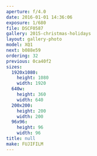 ```yaml
---
aperture: f/4.0
date: 2016-01-01 14:36:06
exposure: 1/680
file: DSCF0587
gallery: 2015-christmas-holidays
layout: gallery-photo
model: XQ1
next: b088e59
ordering: 32
previous: 0ca40f2
sizes:
  1920x1080:
    height: 1080
    width: 1920
  640w:
    height: 360
    width: 640
  200x200:
    height: 200
    width: 200
  96x96:
    height: 96
    width: 96
title: null
make: FUJIFILM
---
```

